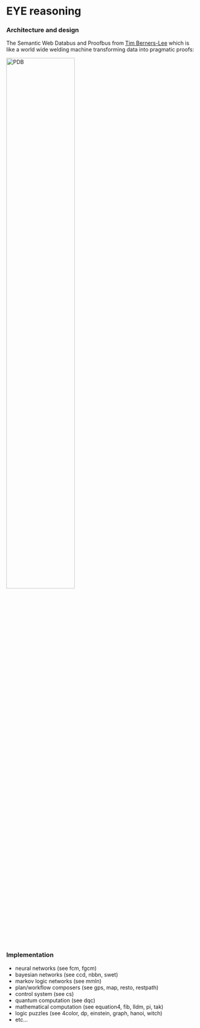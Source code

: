 # EYE reasoning

### Architecture and design

The Semantic Web Databus and Proofbus from [Tim Berners-Lee](http://www.w3.org/People/Berners-Lee/) which is  
like a world wide welding machine transforming data into pragmatic proofs:  
  
<img src="https://www.w3.org/DesignIssues/diagrams/sweb-bus.png" width="60%" height="60%" alt="PDB"/>  

### Implementation
 
* neural networks (see fcm, fgcm)
* bayesian networks (see ccd, nbbn, swet)
* markov logic networks (see mmln)
* plan/workflow composers (see gps, map, resto, restpath)
* control system (see cs)
* quantum computation (see dqc)
* mathematical computation (see equation4, fib, lldm, pi, tak)
* logic puzzles (see 4color, dp, einstein, graph, hanoi, witch)
* etc...

